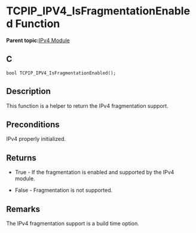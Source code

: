 # TCPIP\_IPV4\_IsFragmentationEnabled Function

**Parent topic:**[IPv4 Module](GUID-EA29E72F-4194-41F9-9F19-D8BBA00D62F2.md)

## C

```
bool TCPIP_IPV4_IsFragmentationEnabled();
```

## Description

This function is a helper to return the IPv4 fragmentation support.

## Preconditions

IPv4 properly initialized.

## Returns

-   True - If the fragmentation is enabled and supported by the IPv4 module.

-   False - Fragmentation is not supported.


## Remarks

The IPv4 fragmentation support is a build time option.

